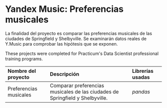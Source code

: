 # Yandex Music: Preferencias musicales

La finalidad del proyecto es comparar las preferencias musicales de las ciudades de Springfield y Shelbyville. Se examinarán datos reales de Y.Music para comprobar las hipótesis que se exponen.

These projects were completed for Practicum's Data Scientist professional training programs.

| Nombre del proyecto | Descripción | Librerías usadas| 
| :---------------------- | :---------------------- | :---------------------- |
| Preferencias musicales| Comparar preferencias musicales de las ciudades de Springfield y Shelbyville. | *pandas*|
